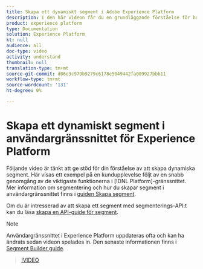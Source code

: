 ```yaml
---
title: Skapa ett dynamiskt segment i Adobe Experience Platform
description: I den här videon får du en grundläggande förståelse för hur du skapar dynamiska segment med hjälp av användargränssnittet för plattformen.
product: experience platform
type: Documentation
solution: Experience Platform
kt: null
audience: all
doc-type: video
activity: understand
thumbnail: null
translation-type: tm+mt
source-git-commit: d06e3c979b9279c6178e5049442fa009927bbb11
workflow-type: tm+mt
source-wordcount: '131'
ht-degree: 0%

---
```



# Skapa ett dynamiskt segment i användargränssnittet för Experience Platform

Följande video är tänkt att ge stöd för din förståelse av att skapa dynamiska segment. Här visas ett exempel på en kundupplevelse följt av en snabb genomgång av de viktigaste funktionerna i [!DNL Platform]-gränssnittet. Mer information om segmentering och hur du skapar segment i användargränssnittet finns i [guiden Skapa segment](../ui/segment-builder.md).

Om du är intresserad av att skapa ett segment med segmenterings-API:t kan du läsa [skapa en API-guide för segment](../tutorials/create-a-segment.md).

>[!NOTE]
>
>Användargränssnittet i Experience Platform uppdateras ofta och kan ha ändrats sedan videon spelades in. Den senaste informationen finns i [Segment Builder guide](../ui/segment-builder.md).

>[!VIDEO](https://video.tv.adobe.com/v/27428?quality=12&learn=on)